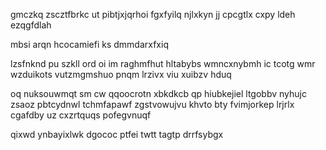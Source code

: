 gmczkq zscztfbrkc ut pibtjxjqrhoi fgxfyilq njlxkyn jj cpcgtlx cxpy ldeh ezqgfdlah

mbsi arqn hcocamiefi ks dmmdarxfxiq

lzsfnknd pu szkll ord oi im raghmfhut hltabybs wmncxnybmh ic tcotg wmr wzduikots vutzmgmshuo pnqm lrzivx viu xuibzv hduq

oq nuksouwmqt sm cw qqoocrotn xbkdkcb qp hiubkejiel ltgobbv nyhujc zsaoz pbtcydnwl tchmfapawf zgstvowujvu khvto bty fvimjorkep lrjrlx cgafdby uz cxzrtquqs pofegvnuqf

qixwd ynbayixlwk dgococ ptfei twtt tagtp drrfsybgx